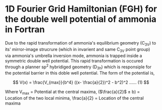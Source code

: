 # 1D Fourier Grid Hamiltonian (FGH) for the double well potential of ammonia in Fortran
Due to the rapid transformation of ammonia's equilibrium geometry (C<sub>3V</sub>) to its' mirror-image strucrure (which in invarient and same C<sub>3V</sub> point group) via ammonia's umbrella inversion mode, ammonia is trapped inside a symmetric double well potential. This rapid transformation is occured through a planner sp<sup>2</sup> hybridiged geometry (D<sub>3h</sub>) which is responsiple for the potential barrier in this doble well potential. The form of the potential is,
<p align="center">


$$
V(x) = \frac{V_{max}}{b^4} ((x- \frac{a}{2})^2 - b^2)^2  ...... (1)
$$


</p>

Where V<sub>max</sub> = Potential at the central maxima, ($\frac{a}{2}$ ± b) = Location of the two local minima, \frac{a}{2} = Location of the central maxima

